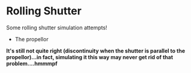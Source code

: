 # Rolling Shutter
Some rolling shutter simulation attempts!

* The propellor

**It's still not quite right (discontinuity when the shutter is parallel to the propellor)...in fact, simulating it this way may never get rid of that problem....hmmmpf**
